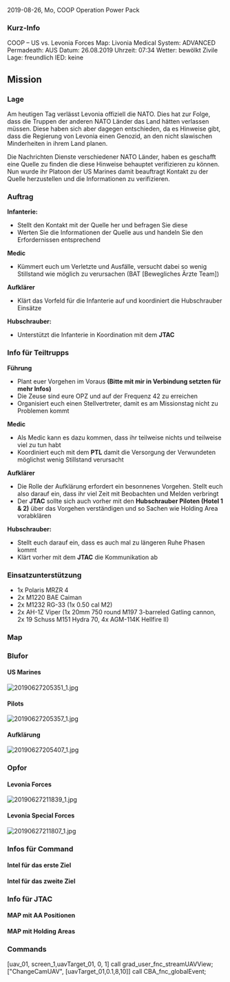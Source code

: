 2019-08-26, Mo, COOP Operation Power Pack

### Kurz-Info

COOP – US vs. Levonia Forces
Map: Livonia
Medical System: ADVANCED
Permadeath: AUS
Datum: 26.08.2019
Uhrzeit: 07:34
Wetter: bewölkt
Zivile Lage: freundlich
IED: keine

## Mission
### Lage
Am heutigen Tag verlässt Levonia offiziell die NATO. Dies hat zur Folge, dass die Truppen der anderen NATO Länder das Land hätten verlassen müssen. Diese haben sich aber dagegen entschieden, da es Hinweise gibt, dass die Regierung von Levonia einen Genozid, an den nicht slawischen Minderheiten in ihrem Land planen.

Die Nachrichten Dienste verschiedener NATO Länder, haben es geschafft eine Quelle zu finden die diese Hinweise behauptet verifizieren zu können. Nun wurde ihr Platoon der US Marines damit beauftragt Kontakt zu der Quelle herzustellen und die Informationen zu verifizieren.

### Auftrag

**Infanterie:**
- Stellt den Kontakt mit der Quelle her und befragen Sie diese
- Werten Sie die Informationen der Quelle aus und handeln Sie den Erfordernissen entsprechend

**Medic**
- Kümmert euch um Verletzte und Ausfälle, versucht dabei so wenig Stillstand wie möglich zu verursachen (BAT [Bewegliches Ärzte Team])

**Aufklärer**
- Klärt das Vorfeld für die Infanterie auf und koordiniert die Hubschrauber Einsätze

**Hubschrauber:**
- Unterstützt die Infanterie in Koordination mit dem **JTAC**

### Info für Teiltrupps

**Führung**
- Plant euer Vorgehen im Voraus **(Bitte mit mir in Verbindung setzten für mehr Infos)**
- Die Zeuse sind eure OPZ und auf der Frequenz 42 zu erreichen
- Organisiert euch einen Stellvertreter, damit es am Missionstag nicht zu Problemen kommt

**Medic**
- Als Medic kann es dazu kommen, dass ihr teilweise nichts und teilweise viel zu tun habt
- Koordiniert euch mit dem **PTL** damit die Versorgung der Verwundeten möglichst wenig Stillstand verursacht

**Aufklärer**
- Die Rolle der Aufklärung erfordert ein besonnenes Vorgehen. Stellt euch also darauf ein, dass ihr viel Zeit mit Beobachten und Melden verbringt
- Der **JTAC** sollte sich auch vorher mit den **Hubschrauber Piloten (Hotel 1 & 2)** über das Vorgehen verständigen und so Sachen wie Holding Area vorabklären

**Hubschrauber:**
- Stellt euch darauf ein, dass es auch mal zu längeren Ruhe Phasen kommt
- Klärt vorher mit dem **JTAC** die Kommunikation ab

### Einsatzunterstützung

- 1x Polaris MRZR 4
- 2x M1220 BAE Caiman
- 2x M1232 RG-33      (1x 0.50 cal M2)
- 2x AH-1Z Viper      (1x 20mm 750 round M197 3-barreled Gatling cannon, 2x 19 Schuss M151 Hydra 70, 4x AGM-114K Hellfire II)

### Map

### Blufor
#### US Marines
![20190627205351_1.jpg](https://i.imgur.com/sdUCrji.jpg)

#### Pilots
![20190627205357_1.jpg](https://i.imgur.com/mDgHYJk.jpg)

#### Aufklärung
![20190627205407_1.jpg](https://i.imgur.com/F3ofs5a.jpg)

### Opfor
#### Levonia Forces
![20190627211839_1.jpg](https://i.imgur.com/xtVxAU4.jpg)

#### Levonia Special Forces
![20190627211807_1.jpg](https://i.imgur.com/znnComW.jpg) 


### Infos für Command
#### Intel für das erste Ziel

#### Intel für das zweite Ziel



### Info für JTAC
#### MAP mit AA Positionen

#### MAP mit Holding Areas


### Commands
[uav_01, screen_1,uavTarget_01, 0, 1] call grad_user_fnc_streamUAVView;
["ChangeCamUAV", [uavTarget_01,0.1,8,10]] call CBA_fnc_globalEvent;
